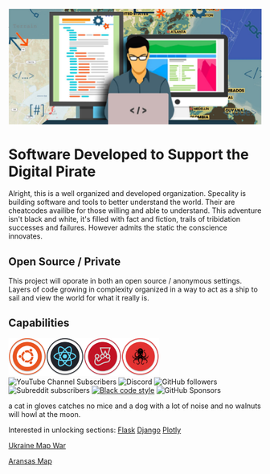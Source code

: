 ![PipFlask](solid_digital_ship_banner.jpg)
# Software Developed to Support the Digital Pirate
Alright, this is a well organized and developed organization. Specality is building software and tools to better understand the world. Their are cheatcodes availibe for those willing and able to understand. This adventure isn't black and white, it's filled with fact and fiction, trails of tribidation successes and failures. However admits the static the conscience innovates.

## Open Source / Private
This project will oporate in both an open source / anonymous settings. Layers of code growing in complexity organized in a way to act as a ship to sail and view the world for what it really is.

## Capabilities
<img width="75px" src="https://github.com/Pedro-Murilo/icons-for-readme/blob/main/.github/ubuntu-icon.svg" alt="Ubuntu Icon" /><img width="75px" src="https://github.com/Pedro-Murilo/icons-for-readme/blob/main/.github/react-icon.svg" alt="ReactJS Icon" /><img width="75px" src="https://github.com/Pedro-Murilo/icons-for-readme/blob/main/.github/jest-icon.svg" alt="Jest Icon" /><img width="75px" src="https://github.com/Pedro-Murilo/icons-for-readme/blob/main/.github/testing-library-icon.svg" alt="Testing Library Icon" />
![YouTube Channel Subscribers](https://img.shields.io/youtube/channel/subscribers/UC-pBvv8mzLpj0k-RIbc2Nog?style=social)
![Discord](https://img.shields.io/discord/1005131057512857682)
![GitHub followers](https://img.shields.io/github/followers/cryptopotluck?style=social)
![Subreddit subscribers](https://img.shields.io/reddit/subreddit-subscribers/PipInstallPython?style=social)
[![Black code style](https://img.shields.io/badge/code%20style-black-000000.svg)](https://github.com/ambv/black)
![GitHub Sponsors](https://img.shields.io/github/sponsors/pip-install-python)

a cat in gloves catches no mice and a dog with a lot of noise and no walnuts will howl at the moon.

Interested in unlocking sections:
[Flask](#)
[Django](#)
[Plotly](#)

[Ukraine Map War](https://pipinstallpython.pythonanywhere.com/Ukraine/)

[Aransas Map](https://pipinstallpython.pythonanywhere.com/map/everything/)


